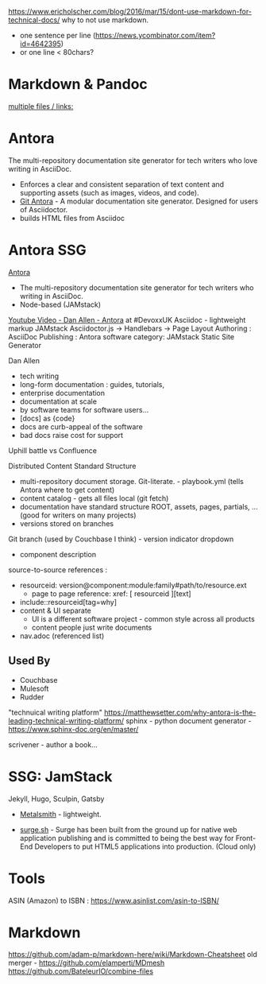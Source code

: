 https://www.ericholscher.com/blog/2016/mar/15/dont-use-markdown-for-technical-docs/
why to not use markdown.

- one sentence per line (https://news.ycombinator.com/item?id=4642395)
- or one line < 80chars?

# Markdown & Pandoc
[multiple files / links:](https://stackoverflow.com/questions/4779582/markdown-and-including-multiple-files#5529508)

# Antora
The multi-repository documentation site generator for tech writers who love writing in AsciiDoc.
- Enforces a clear and consistent separation of text content and supporting assets (such as images, videos, and code).
- [Git Antora](https://gitlab.com/antora/antora) - A modular documentation site generator. Designed for users of Asciidoctor.
- builds HTML files from Asciidoc


# Antora SSG
[Antora](https://antora.org/)
- The multi-repository documentation site generator for tech writers who  writing in AsciiDoc.
- Node-based (JAMstack)


[Youtube Video - Dan Allen - Antora](https://www.youtube.com/watch?v=BAJ8F7yQz64) at #DevoxxUK
Asciidoc - lightweight markup
JAMstack
Asciidoctor.js -> Handlebars -> Page Layout
Authoring : AsciiDoc
Publishing : Antora
software category: JAMstack Static Site Generator

Dan Allen
- tech writing
- long-form documentation : guides, tutorials,
- enterprise documentation
- documentation at scale
- by software teams for software users...
- [docs] as {code}
- docs are curb-appeal of the software
- bad docs raise cost for support

Uphill battle vs Confluence

Distributed Content
Standard Structure

- multi-repository document storage.  Git-literate. - playbook.yml (tells Antora where to get content)
- content catalog - gets all files local (git fetch)
- documentation have standard structure ROOT, assets, pages, partials, ... (good for writers on many projects)
- versions stored on branches

Git branch  (used by Couchbase I think) - version indicator dropdown
- component description

source-to-source references :
- resourceid:   version@component:module:family#path/to/resource.ext
  - page to page reference:  xref: [ resourceid ][text]
- include::resourceid[tag=why]
- content & UI separate
  - UI is a different software project - common style across all products
  - content people just write documents
- nav.adoc (referenced list)  

## Used By
- Couchbase
- Mulesoft
- Rudder




"technuical writing platform"
https://matthewsetter.com/why-antora-is-the-leading-technical-writing-platform/
sphinx - python document generator - https://www.sphinx-doc.org/en/master/

scrivener - author a book...


# SSG: JamStack

Jekyll, Hugo, Sculpin, Gatsby

- [Metalsmith](https://metalsmith.io/) - lightweight.


- [surge.sh](https://surge.sh/) - Surge has been built from the ground up for native web application publishing and is committed to being the best way for Front-End Developers to put HTML5 applications into production.  (Cloud only)



# Tools

ASIN (Amazon) to ISBN : https://www.asinlist.com/asin-to-ISBN/

# Markdown  
https://github.com/adam-p/markdown-here/wiki/Markdown-Cheatsheet
old merger - https://github.com/elamperti/MDmesh
https://github.com/BateleurIO/combine-files
